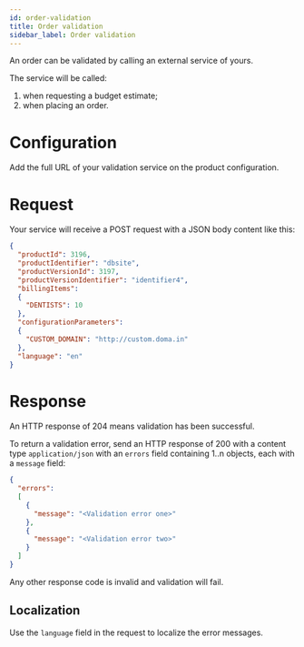 ```yaml
---
id: order-validation
title: Order validation
sidebar_label: Order validation
---
```


An order can be validated by calling an external service of yours.

The service will be called:

1) when requesting a budget estimate;
2) when placing an order.

# Configuration

Add the full URL of your validation service on the product configuration.

# Request

Your service will receive a POST request with a JSON body content like this:

```json
{
  "productId": 3196,
  "productIdentifier": "dbsite",
  "productVersionId": 3197,
  "productVersionIdentifier": "identifier4",
  "billingItems":
  {
    "DENTISTS": 10
  },
  "configurationParameters":
  {
    "CUSTOM_DOMAIN": "http://custom.doma.in"
  },
  "language": "en"
}
```

# Response

An HTTP response of 204 means validation has been successful.

To return a validation error, send an HTTP response of 200 with a content type
`application/json` with an `errors` field containing 1..n objects, each with a
`message` field:

```json
{
  "errors":
  [
    {
      "message": "<Validation error one>"
    },
    {
      "message": "<Validation error two>"
    }
  ]
}
```

Any other response code is invalid and validation will fail.

## Localization

Use the `language` field in the request to localize the error messages.
